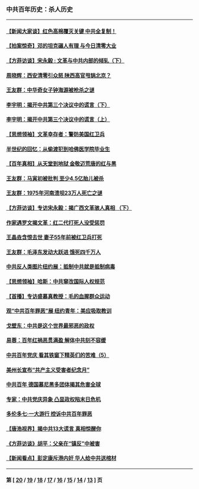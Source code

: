 ### 中共百年历史：杀人历史
---
#### [【新闻大家谈】红色高棉覆灭关键 中共全复制！](../../pages/nf1176106/n13850222.md?10230430) 
#### [【拍案惊奇】邓的坦克碾人有理 与今日清零大业](../../pages/nf1176106/n13729574.md?10230430) 
#### [【方菲访谈】宋永毅 : 文革与中共内部的倾轧（下）](../../pages/nf1176106/n13486836.md?10230430) 
#### [周晓辉：西安清零引众怒 陕西高官甩锅北京？](../../pages/nf1176106/n13484627.md?10230430) 
#### [王友群：中华奇女子钟海源被枪杀之谜](../../pages/nf1176106/n13430555.md?10230430) 
#### [李宇明：揭开中共第三个决议中的谎言（下）](../../pages/nf1176106/n13389389.md?10230430) 
#### [李宇明：揭开中共第三个决议中的谎言（上）](../../pages/nf1176106/n13388697.md?10230430) 
#### [【思想领袖】文革幸存者：警防美国红卫兵](../../pages/nf1176106/n13339289.md?10230430) 
#### [半世纪的回忆：从偷渡犯到哈佛医学院毕业生](../../pages/nf1176106/n13345328.md?10230430) 
#### [【百年真相】从天堂到地狱 金敬迈荒唐的红与黑](../../pages/nf1176106/n13336995.md?10230430) 
#### [王友群：马寅初被批判 至少4.5亿胎儿被杀](../../pages/nf1176106/n13260313.md?10230430) 
#### [王友群：1975年河南溃坝23万人死亡之谜](../../pages/nf1176106/n13231576.md?10230430) 
#### [【方菲访谈】专访宋永毅：揭广西文革骇人真相 （下）](../../pages/nf1176106/n13209074.md?10230430) 
#### [作家遇罗文揭文革：红二代打死人没受惩罚](../../pages/nf1176106/n13205254.md?10230430) 
#### [王晶垚含恨去世 妻子55年前被红卫兵打死](../../pages/nf1176106/n13203590.md?10230430) 
#### [王友群：毛泽东发动大跃进 饿死四千万人](../../pages/nf1176106/n13177158.md?10230430) 
#### [中共反人类图片纽约展：抵制中共就是抵制病毒](../../pages/nf1176106/n13115371.md?10230430) 
#### [【思想领袖】哈斯：中共窜改国际人权规范](../../pages/nf1176106/n13053647.md?10230430) 
#### [【首播】专访盛慕真教授：毛的血腥群众运动](../../pages/nf1176106/n13091782.md?10230430) 
#### [观“中共百年罪恶”展 纽约青年：美应吸取教训](../../pages/nf1176106/n13085246.md?10230430) 
#### [戈壁东：中共是这个世界最邪恶的政权](../../pages/nf1176106/n13085641.md?10230430) 
#### [易蓉：百年红祸恶贯满盈 解体中共刻不容缓](../../pages/nf1176106/n13084455.md?10230430) 
#### [中共百年党庆 看其铁窗下精英们的苦难（5）](../../pages/nf1176106/n13076766.md?10230430) 
#### [美州长宣布“共产主义受害者纪念月”](../../pages/nf1176106/n13074024.md?10230430) 
#### [中共百年 德国慕尼黑多团体揭其危害全球](../../pages/nf1176106/n13068873.md?10230430) 
#### [专家：中共党庆异象 凸显政权陷末日危机](../../pages/nf1176106/n13067084.md?10230430) 
#### [多伦多七·一大游行 控诉中共百年罪恶](../../pages/nf1176106/n13062043.md?10230430) 
#### [【唐浩视界】揭中共13大谎言 真相惊醒你](../../pages/nf1176106/n13065208.md?10230430) 
#### [《方菲访谈》胡平：父亲在“镇反”中被害](../../pages/nf1176106/n13064114.md?10230430) 
#### [【新闻看点】彭定康斥港内奸 华人给中共送棺材](../../pages/nf1176106/n13064230.md?10230430) 

---
#### 第 [ [20](./20.md?10230430) / [19](./19.md?10230430) / [18](./18.md?10230430) / [17](./17.md?10230430) / [16](./16.md?10230430) / [15](./15.md?10230430) / [14](./14.md?10230430) / [13](./13.md?10230430) ] 页
